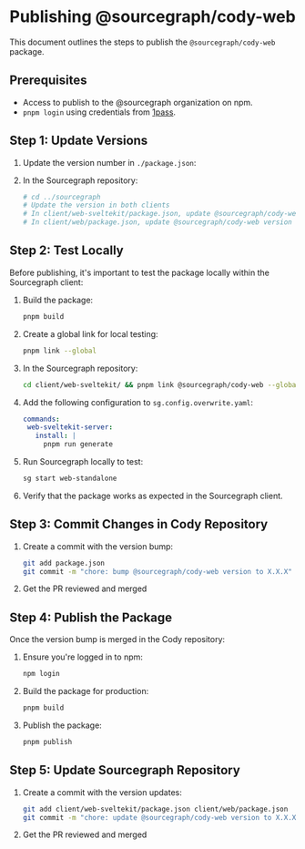 # Publishing @sourcegraph/cody-web

This document outlines the steps to publish the `@sourcegraph/cody-web` package.

## Prerequisites
- Access to publish to the @sourcegraph organization on npm.
- `pnpm login` using credentials from [1pass](https://start.1password.com/open/i?a=HEDEDSLHPBFGRBTKAKJWE23XX4&v=dnrhbauihkhjs5ag6vszsme45a&i=oye4u4faaxmxxesugzqxojr4q4&h=team-sourcegraph.1password.com).

## Step 1: Update Versions

1. Update the version number in `./package.json`:

2. In the Sourcegraph repository:
   ```bash
   # cd ../sourcegraph
   # Update the version in both clients
   # In client/web-sveltekit/package.json, update @sourcegraph/cody-web version
   # In client/web/package.json, update @sourcegraph/cody-web version
   ```

## Step 2: Test Locally

Before publishing, it's important to test the package locally within the Sourcegraph client:

1. Build the package:
   ```bash
   pnpm build
   ```

2. Create a global link for local testing:
   ```bash
   pnpm link --global
   ```

3. In the Sourcegraph repository:
   ```bash
   cd client/web-sveltekit/ && pnpm link @sourcegraph/cody-web --global && cd ../web && pnpm link @sourcegraph/cody-web --global && cd ../../
   ```

4. Add the following configuration to `sg.config.overwrite.yaml`:
   ```yaml
   commands:
    web-sveltekit-server:
      install: |
        pnpm run generate
   ```

5. Run Sourcegraph locally to test:
   ```bash
   sg start web-standalone
   ```

6. Verify that the package works as expected in the Sourcegraph client.

## Step 3: Commit Changes in Cody Repository

1. Create a commit with the version bump:
   ```bash
   git add package.json
   git commit -m "chore: bump @sourcegraph/cody-web version to X.X.X"
   ```

2. Get the PR reviewed and merged

## Step 4: Publish the Package

Once the version bump is merged in the Cody repository:

1. Ensure you're logged in to npm:
   ```bash
   npm login
   ```

2. Build the package for production:
   ```bash
   pnpm build
   ```

3. Publish the package:
   ```bash
   pnpm publish
   ```

## Step 5: Update Sourcegraph Repository

1. Create a commit with the version updates:
   ```bash
   git add client/web-sveltekit/package.json client/web/package.json
   git commit -m "chore: update @sourcegraph/cody-web version to X.X.X"
   ```

2. Get the PR reviewed and merged